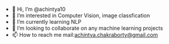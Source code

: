 - 👋 Hi, I’m @achintya10
- 👀 I’m interested in Computer Vision, image classfication
- 🌱 I’m currently learning NLP
- 💞️ I’m looking to collaborate on any machine learning projects
- 📫 How to reach me mail:achintya.chakraborty@gmail.com

<!---
achintya10/achintya10 is a ✨ special ✨ repository because its `README.md` (this file) appears on your GitHub profile.
You can click the Preview link to take a look at your changes.
--->
